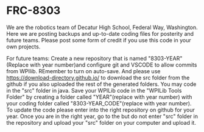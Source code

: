 # FRC-8303
  We are the robotics team of Decatur High School, Federal Way, Washington. Here we are posting backups and up-to-date coding files for posterity and future teams. Please post some form of credit if you use this code in your own projects.

  For future teams: Create a new repository that is named "8303-YEAR"(Replace with year number)and configure git and VSCODE to allow commits from WPIlib. REmember to turn on auto-save. And please use https://download-directory.github.io/ to download the src folder from the github if you also uploaded the rest of the generated folders. You may code in the "src" folder in java. Save your WPILib code in the "WPILib Tools Folder" by creating a folder called "YEAR"(replace with year number) with your coding folder called "8303-YEAR_CODE"(replace with year number). To update the code please enter into the right repository on github for your year. Once you are in the right year, go to the but do not enter "src" folder in the repository and upload your "src" folder on your computer and upload it.
